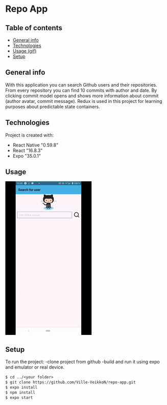 # Repo App

## Table of contents
* [General info](#general-info)
* [Technologies](#technologies)
* [Usage (gif)](#usage)
* [Setup](#setup)

## General info
With this application you can search Github users and their repositories. From every repository you can find 10 commits with author and date. By clicking commit model opens and shows more information about commit (author avatar, commit message).
Redux is used in this project for learning purposes about predictable state containers.

## Technologies
Project is created with:
* React Native "0.59.8"
* React "16.8.3"
* Expo "35.0.1"

## Usage
![](RepoApp.gif)
	
## Setup
To run the project:
  -clone project from github
  -build and run it using expo and emulator or real device.

```
$ cd ../<your folder>
$ git clone https://github.com/Ville-VeikkoN/repo-app.git
$ expo install
$ npm install
$ expo start

```
